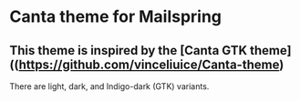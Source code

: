 # Canta theme for Mailspring

## This theme is inspired by the [Canta GTK theme]((https://github.com/vinceliuice/Canta-theme)

There are light, dark, and Indigo-dark (GTK) variants.
